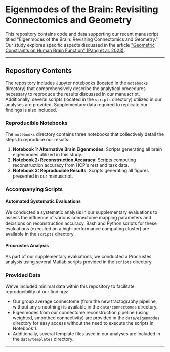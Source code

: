 # Eigenmodes of the Brain: Revisiting Connectomics and Geometry

This repository contains code and data supporting our recent manuscript titled "Eigenmodes of the Brain: Revisiting Connectomics and Geometry." Our study explores specific aspects discussed in the article ["Geometric Constraints on Human Brain Function" (Pang et al. 2023)](https://doi.org/10.1038/s41586-023-06098-1).

---

## Repository Contents

The repository includes Jupyter notebooks (located in the `notebooks` directory) that comprehensively describe the analytical procedures necessary to reproduce the results discussed in our manuscript. Additionally, several scripts (located in the `scripts` directory) utilized in our analyses are provided. Supplementary data required to replicate our findings is also included.

### Reproducible Notebooks

The `notebooks` directory contains three notebooks that collectively detail the steps to reproduce our results:

1. **Notebook 1: Alternative Brain Eigenmodes**: Scripts generating all brain eigenmodes utilized in this study.
2. **Notebook 2: Reconstruction Accuracy**: Scripts computing reconstruction accuracy from HCP's rest and task data.
3. **Notebook 3: Reproducible Results**: Scripts generating all figures presented in our manuscript.

### Accompanying Scripts

#### Automated Systematic Evaluations

We conducted a systematic analysis in our supplementary evaluations to assess the influence of various connectome mapping parameters and decisions on reconstruction accuracy. Bash and Python scripts for these evaluations (executed on a high-performance computing cluster) are available in the `scripts` directory.

#### Procrustes Analysis

As part of our supplementary evaluations, we conducted a Procrustes analysis using several Matlab scripts provided in the `scripts` directory.

### Provided Data

We've included minimal data within this repository to facilitate reproducibility of our findings:

- Our group average connectome (from the new tractography pipeline, without any smoothing) is available in the `data/connectomes` directory.
- Eigenmodes from our connectome reconstruction pipeline (using weighted, smoothed connectivity) are provided in the `data/eigenmodes` directory for easy access without the need to execute the scripts in Notebook 1.
- Additionally, several template files used in our analyses are included in the `data/templates` directory.

---
